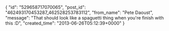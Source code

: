  {
   "id": "529658717070065",
   "post_id": "462493170453287_462528253783112",
   "from_name": "Pete Daoust",
   "message": "That should look like a spaguetti thing when you're finish with this :D",
   "created_time": "2013-06-26T05:12:39+0000"
 }

